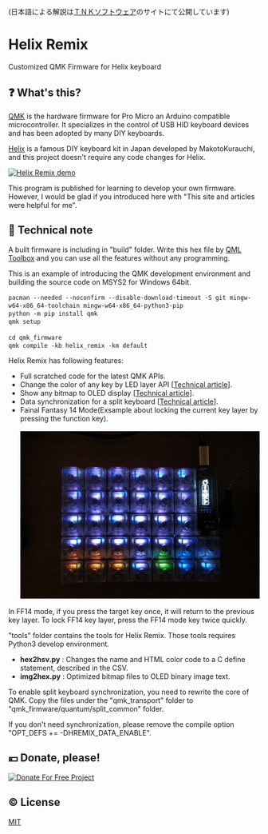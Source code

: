 (日本語による解説は[ＴＮＫソフトウェア](https://www.tnksoft.com/soft/iot/hemix/)のサイトにて公開しています)

# Helix Remix
Customized QMK Firmware for Helix keyboard

## :question: What's this?

[QMK](https://github.com/qmk/qmk_firmware) is the hardware firmware for Pro Micro an Arduino compatible microcontroller. It specializes in the control of USB HID keyboard devices and has been adopted by many DIY keyboards.


[Helix](https://github.com/MakotoKurauchi/helix) is a famous DIY keyboard kit in Japan developed by MakotoKurauchi, and this project doesn't require any code changes for Helix.

[![Helix Remix demo](https://img.youtube.com/vi/S8fJb82glCo/0.jpg)](https://www.youtube.com/watch?v=S8fJb82glCo "Helix Remix demo")

This program is published for learning to develop your own firmware. However, I would be glad if you introduced here with "This site and articles were helpful for me".

## :memo: Technical note

A built firmware is including in "build" folder. Write this hex file by [QML Toolbox](https://qmk.fm/toolbox/) and you can use all the features without any programming.

This is an example of introducing the QMK development environment and building the source code on MSYS2 for Windows 64bit.
```
pacman --needed --noconfirm --disable-download-timeout -S git mingw-w64-x86_64-toolchain mingw-w64-x86_64-python3-pip
python -m pip install qmk
qmk setup

cd qmk_firmware
qmk compile -kb helix_remix -km default
```

Helix Remix has following features:
- Full scratched code for the latest QMK APIs.
- Change the color of any key by LED layer API [[Technical article](https://www.tnksoft.com/blog/?p=8285)].
- Show any bitmap to OLED display [[Technical article](https://www.tnksoft.com/blog/?p=8291)].
- Data synchronization for a split keyboard [[Technical article](https://www.tnksoft.com/blog/?p=8309)].
- Fainal Fantasy 14 Mode(Exsample about locking the current key layer by pressing the function key).<br><br>
![FF14 Mode](readme_sub/ff14.jpg)

In FF14 mode, if you press the target key once, it will return to the previous key layer. To lock FF14 key layer, press the FF14 mode key twice quickly.

"tools" folder contains the tools for Helix Remix. Those tools requires Python3 develop environment.
- **hex2hsv.py** : Changes the name and HTML color code to a C define statement, described in the CSV.
- **img2hex.py** : Optimized bitmap files to OLED binary image text.

To enable split keyboard synchronization, you need to rewrite the core of QMK. Copy the files under the "qmk_transport" folder to "qmk_firmware/quantum/split_common" folder.

If you don't need synchronization, please remove the compile option "OPT_DEFS += -DHREMIX_DATA_ENABLE".

## :yen: Donate, please!
[![Donate For Free Project](https://www.tnksoft.com/donate/donate.svg "Donate For Free Project")](https://www.tnksoft.com/donate/)

## :copyright: License
[MIT](http://opensource.org/licenses/MIT)